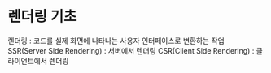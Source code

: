 # 렌더링 기초
렌더링 : 코드를 실제 화면에 나타나는 사용자 인터페이스로 변환하는 작업
SSR(Server Side Rendering) : 서버에서 렌더링
CSR(Client Side Rendering) : 클라이언트에서 렌더링

